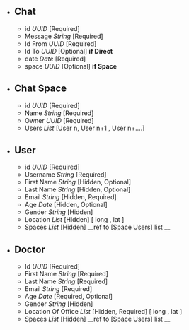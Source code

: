 
- ## Chat
	- id _UUID_ [Required]
	- Message _String_ [Required]
	- Id From _UUID_ [Required]
	- Id To _UUID_ [Optional] __if Direct__
	- date _Date_ [Required]
	- space _UUID_ [Optional] __if Space__
	
- ## Chat Space
	- id _UUID_ [Required]
	- Name _String_ [Required]
	- Owner _UUID_ [Required]
	- Users _List_ [User n, User n+1 , User n+....]

- ## User
	- id _UUID_ [Required]
	- Username _String_ [Required]
	- First Name _String_  [Hidden, Optional]
	- Last Name _String_ [Hidden, Optional]
	- Email _String_ [Hidden, Required]
	- Age _Date_ [Hidden, Optional] 
	- Gender _String_ [Hidden] 
	- Location _List_ [Hidden] [ long , lat ]
	- Spaces _List_ [Hidden] __ref to [Space Users] list __
	
- ## Doctor
	- Id _UUID_ [Required]
	- First Name _String_ [Required]
	- Last Name _String_ [Required]
	- Email _String_ [Required]
	- Age _Date_ [Required, Optional] 
	- Gender _String_ [Hidden] 
	- Location Of Office _List_ [Hidden, Required] [ long , lat ]
	- Spaces _List_ [Hidden] __ref to [Space Users] list __
	
	
	
	
